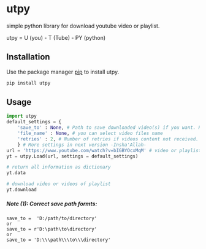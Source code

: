 # utpy

simple python library for download youtube video or playlist.

utpy = U (you) - T (Tube) - PY (python)

## Installation

Use the package manager [pip](https://pip.pypa.io/en/stable/) to install utpy.

```bash
pip install utpy
```

## Usage

```python
import utpy
default_settings = {
    'save_to' : None, # Path to save downloaded video(s) if you want. Read Note (1)
    'file_name' : None, # you can select video files name
    'retries' : 2, # Number of retries if videos content not received.
    } # More settings in next version -Insha'Allah-
url = 'https://www.youtube.com/watch?v=bIGBYOcxMqM' # video or playlist url
yt = utpy.Load(url, settings = default_settings)

# return all information as dictionary
yt.data

# download video or videos of playlist
yt.download
```

##### Note (1): Correct save path formts:
```
save_to =  'D:/path/to/directory'
or
save_to = r'D:\path\to\directory'
or
save_to = 'D:\\\path\\\to\\\directory'
```